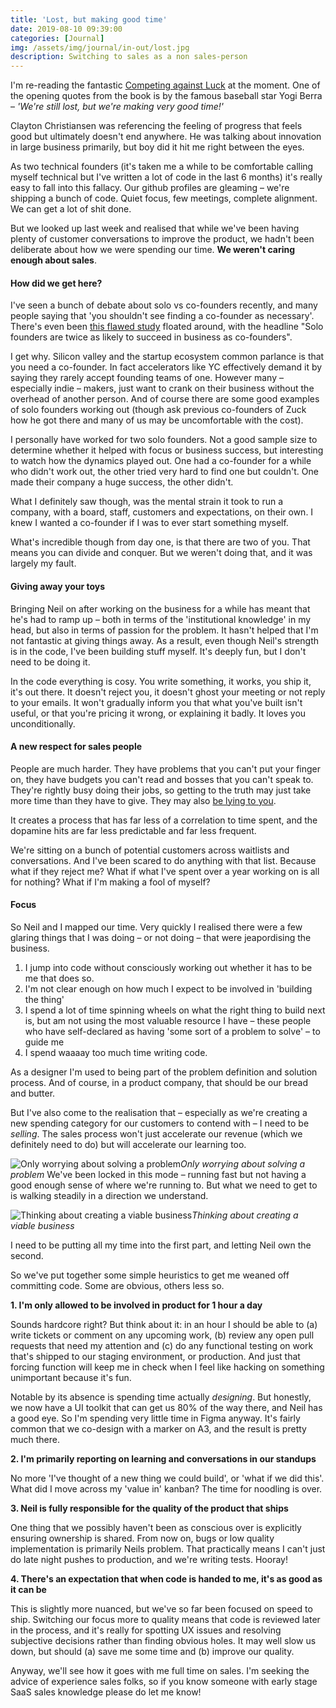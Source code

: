 ```yaml
---
title: 'Lost, but making good time'
date: 2019-08-10 09:39:00
categories: [Journal]
img: /assets/img/journal/in-out/lost.jpg
description: Switching to sales as a non sales-person
---
```


I'm re-reading the fantastic [Competing against Luck](https://amzn.to/2TlkrJd) at the moment. One of the opening quotes from the book is by the famous baseball star Yogi Berra – _'We're still lost, but we're making very good time!'_

Clayton Christiansen was referencing the feeling of progress that feels good but ultimately doesn't end anywhere. He was talking about innovation in large business primarily, but boy did it hit me right between the eyes.

As two technical founders (it's taken me a while to be comfortable calling myself technical but I've written a lot of code in the last 6 months) it's really easy to fall into this fallacy. Our github profiles are gleaming – we're shipping a bunch of code. Quiet focus, few meetings, complete alignment. We can get a lot of shit done.

But we looked up last week and realised that while we've been having plenty of customer conversations to improve the product, we hadn't been deliberate about how we were spending our time. **We weren't caring enough about sales**.

#### How did we get here?

I've seen a bunch of debate about solo vs co-founders recently, and many people saying that 'you shouldn't see finding a co-founder as necessary'. There's even been [this flawed study](https://mitsloan.mit.edu/ideas-made-to-matter/2-founders-are-not-always-better-1) floated around, with the headline "Solo founders are twice as likely to succeed in business as co-founders".

I get why. Silicon valley and the startup ecosystem common parlance is that you need a co-founder. In fact accelerators like YC effectively demand it by saying they rarely accept founding teams of one. However many – especially indie – makers, just want to crank on their business without the overhead of another person. And of course there are some good examples of solo founders working out (though ask previous co-founders of Zuck how he got there and many of us may be uncomfortable with the cost).

I personally have worked for two solo founders. Not a good sample size to determine whether it helped with focus or business success, but interesting to watch how the dynamics played out. One had a co-founder for a while who didn't work out, the other tried very hard to find one but couldn't. One made their company a huge success, the other didn't.

What I definitely saw though, was the mental strain it took to run a company, with a board, staff, customers and expectations, on their own. I knew I wanted a co-founder if I was to ever start something myself.

What's incredible though from day one, is that there are two of you. That means you can divide and conquer. But we weren't doing that, and it was largely my fault.

#### Giving away your toys

Bringing Neil on after working on the business for a while has meant that he's had to ramp up – both in terms of the 'institutional knowledge' in my head, but also in terms of passion for the problem. It hasn't helped that I'm not fantastic at giving things away. As a result, even though Neil's strength is in the code, I've been building stuff myself. It's deeply fun, but I don't need to be doing it.

In the code everything is cosy. You write something, it works, you ship it, it's out there. It doesn't reject you, it doesn't ghost your meeting or not reply to your emails. It won't gradually inform you that what you've built isn't useful, or that you're pricing it wrong, or explaining it badly. It loves you unconditionally.

#### A new respect for sales people

People are much harder. They have problems that you can't put your finger on, they have budgets you can't read and bosses that you can't speak to. They're rightly busy doing their jobs, so getting to the truth may just take more time than they have to give. They may also [be lying to you](https://amzn.to/2TmI0RM).

It creates a process that has far less of a correlation to time spent, and the dopamine hits are far less predictable and far less frequent.

We're sitting on a bunch of potential customers across waitlists and conversations. And I've been scared to do anything with that list. Because what if they reject me? What if what I've spent over a year working on is all for nothing? What if I'm making a fool of myself?

#### Focus

So Neil and I mapped our time. Very quickly I realised there were a few glaring things that I was doing – or not doing – that were jeapordising the business.

1. I jump into code without consciously working out whether it has to be me that does so.
2. I'm not clear enough on how much I expect to be involved in 'building the thing'
3. I spend a lot of time spinning wheels on what the right thing to build next is, but am not using the most valuable resource I have – these people who have self-declared as having 'some sort of a problem to solve' – to guide me
4. I spend waaaay too much time writing code.

As a designer I'm used to being part of the problem definition and solution process. And of course, in a product company, that should be our bread and butter.

But I've also come to the realisation that – especially as we're creating a new spending category for our customers to contend with – I need to be _selling_. The sales process won't just accelerate our revenue (which we definitely need to do) but will accelerate our learning too.

![Only worrying about solving a problem](/assets/img/journal/in-out/in-out-1.jpg)*Only worrying about solving a problem*
We've been locked in this mode – running fast but not having a good enough sense of where we're running to. But what we need to get to is walking steadily in a direction we understand.

![Thinking about creating a viable business](/assets/img/journal/in-out/in-out-2.jpg)*Thinking about creating a viable business*

I need to be putting all my time into the first part, and letting Neil own the second.

So we've put together some simple heuristics to get me weaned off committing code. Some are obvious, others less so.

**1. I'm only allowed to be involved in product for 1 hour a day**

Sounds hardcore right? But think about it: in an hour I should be able to (a) write tickets or comment on any upcoming work, (b) review any open pull requests that need my attention and (c) do any functional testing on work that's shipped to our staging environment, or production. And just that forcing function will keep me in check when I feel like hacking on something unimportant because it's fun.

Notable by its absence is spending time actually _designing_. But honestly, we now have a UI toolkit that can get us 80% of the way there, and Neil has a good eye. So I'm spending very little time in Figma anyway. It's fairly common that we co-design with a marker on A3, and the result is pretty much there.

**2. I'm primarily reporting on learning and conversations in our standups**

No more 'I've thought of a new thing we could build', or 'what if we did this'. What did I move across my 'value in' kanban? The time for noodling is over.

**3. Neil is fully responsible for the quality of the product that ships**

One thing that we possibly haven't been as conscious over is explicitly ensuring ownership is shared. From now on, bugs or low quality implementation is primarily Neils problem. That practically means I can't just do late night pushes to production, and we're writing tests. Hooray!

**4. There's an expectation that when code is handed to me, it's as good as it can be**

This is slightly more nuanced, but we've so far been focused on speed to ship. Switching our focus more to quality means that code is reviewed later in the process, and it's really for spotting UX issues and resolving subjective decisions rather than finding obvious holes. It may well slow us down, but should (a) save me some time and (b) improve our quality.


Anyway, we'll see how it goes with me full time on sales. I'm seeking the advice of experience sales folks, so if you know someone with early stage SaaS sales knowledge please do let me know!